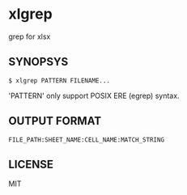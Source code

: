 # xlgrep

grep for xlsx

## SYNOPSYS

```
$ xlgrep PATTERN FILENAME...
```

'PATTERN' only support POSIX ERE (egrep) syntax.

## OUTPUT FORMAT

```
FILE_PATH:SHEET_NAME:CELL_NAME:MATCH_STRING
```

## LICENSE

MIT
